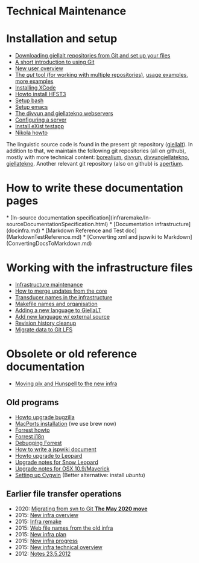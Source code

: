 # Technical Maintenance

# Installation and setup

<div class="twocolumn" markdown="1">

* [Downloading giellalt repositories from Git and set up your files](SetUpTheFiles.html)
* [A short introduction to using Git](gitcommands.html) 
* [New user overview](install-overview.html)
* [The *gut* tool (for working with multiple repositories)](https://github.com/divvun/gut), 
    [usage examples](GutUsageExamples.md), [more examples](GutDocumenation.md)
* [Installing XCode](InstallingXCode.html)
* [Howto install HFST3](compiling_HFST3.html)
* [Setup bash](docu-setup-bash.html)
* [Setup emacs](setup-emacs-howto.html)
* [The divvun and giellatekno webservers](webserver.html)
* [Configuring a server](SettingUpAMultiuserServer.html)
* [Install eXist testapp](eXist-install-testapp.html)
* [Nikola howto](nikola.html)

</div>


The linguistic source code is found in the present git repository ([giellalt](https://github.com/giellalt)). In addition to that, we maintain the following git repositories (all on github), mostly with more technical content: [borealium](https://github.com/borealium), [divvun](https://github.com/divvun), [divvungiellatekno](https://github.com/divvungiellatekno), [giellatekno](https://github.com/giellatekno). Another relevant git repository (also on github) is [apertium](https://github.com/apertium).

# How to write these documentation pages


<div class="twocolumn" markdown="1">
* [In-source documentation specification](infraremake/In-sourceDocumentationSpecification.html)
* [Documentation infrastructure](docinfra.md)
* [Markdown Reference and Test doc](MarkdownTestReference.md)
* [Converting xml and jspwiki to Markdown](ConvertingDocsToMarkdown.md)

</div>

# Working with the infrastructure files

<div class="twocolumn" markdown="1">

* [Infrastructure maintenance](infraremake/NewInfraMaintenance.html)
* [How to merge updates from the core](infraremake/HowToMergeUpdatesFromCore.html)
* [Transducer names in the infrastructure](infraremake/TransducerNamesInTheNewInfra.html)
* [Makefile names and organisation](infraremake/MakefileNamesAndOrganisation.html)
* [Adding a new language to GiellaLT](HowToAddANewLanguage.md)
* [Add new language w/ external source](NewLanguageExtSource.md)
* [Revision history cleanup](HistoryCleanup.md)
* [Migrate data to Git LFS](migrating_to_gitlfs.md)

</div>

# Obsolete or old reference documentation

* [Moving plx and Hunspell to the new infra](infraremake/MovingPLXAndHunspellToTheNewInfra.html)

## Old programs

<div class="twocolumn" markdown="1">

* [Howto upgrade bugzilla](upgrade-bugzilla.html)
* [MacPorts installation](MacPorts.html) (we use brew now)
* [Forrest howto](forrest-howto.html)
* [Forrest i18n](forrest-i18n.html)
* [Debugging Forrest](ForrestDebugging.html)
* [How to write a jspwiki document](jspwiki-howto.html)
* [Howto upgrade to Leopard](leopard-upgrade.html)
* [Upgrade notes for Snow Leopard](snow-leopard-upgrade.html)
* [Upgrade notes for OSX 10.9/Maverick](MaverickUpgradeNotes.html)
* [Setting up Cygwin](CygwinSetup.html) (Better alternative: install *ubuntu*)
</div>

## Earlier file transfer operations

<div class="twocolumn" markdown="1">

* 2020: [Migrating from svn to Git **The May 2020 move**](MigratingToGit.html) 
* 2015: [New infra overview](infraremake/NewInfraOverview.html)
* 2015: [Infra remake](infraremake/InfraRemake.html)
* 2015: [Web file names from the old infra](infraremake/WebFilenamesFromOldinfra.html)
* 2015: [New infra plan](infraremake/NewInfraPlan.html)
* 2015: [New infra progress](infraremake/NewInfraProgress.html)
* 2015: [New infra technical overview](infraremake/NewInfraTechnicalOverview.html)
* 2012: [Notes 23.5.2012](infraremake/Notes_2012-05-23.txt)
</div>
